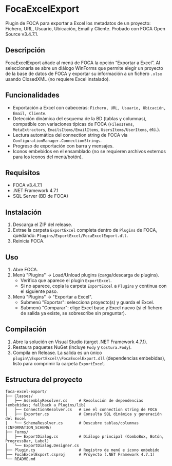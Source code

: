 # FocaExcelExport

Plugin de FOCA para exportar a Excel los metadatos de un proyecto: Fichero, URL, Usuario, Ubicación, Email y Cliente. Probado con FOCA Open Source v3.4.7.1.

## Descripción

FocaExcelExport añade al menú de FOCA la opción “Exportar a Excel”. Al seleccionarla se abre un diálogo WinForms que permite elegir un proyecto de la base de datos de FOCA y exportar su información a un fichero `.xlsx` usando ClosedXML (no requiere Excel instalado).

## Funcionalidades

- Exportación a Excel con cabeceras: `Fichero, URL, Usuario, Ubicación, Email, Cliente`.
- Detección dinámica del esquema de la BD (tablas y columnas), compatible con variaciones típicas de FOCA (`FilesITems`, `MetaExtractors`, `EmailsItems/EmailItems`, `UsersItems/UserItems`, etc.).
- Lectura automática del connection string de FOCA vía `ConfigurationManager.ConnectionStrings`.
- Progreso de exportación con barra y mensajes.
- Iconos embebidos en el ensamblado (no se requieren archivos externos para los iconos del menú/botón).

## Requisitos

- FOCA v3.4.7.1
- .NET Framework 4.7.1
- SQL Server (BD de FOCA)

## Instalación

1. Descarga el ZIP del release.
2. Extrae la carpeta `ExportExcel` completa dentro de `Plugins` de FOCA, quedando:
   `Plugins/ExportExcel/FocaExcelExport.dll`.
3. Reinicia FOCA.

## Uso

1. Abre FOCA.
2. Menú "Plugins" → Load/Unload plugins (carga/descarga de plugins).
   - Verifica que aparece el plugin `ExportExcel`. 
   - Si no aparece, copia la carpeta `ExportExcel` a `Plugins` y continua con el siguiente paso.
3. Menú "Plugins" → "Exportar a Excel".
   - Submenú "Exportar": selecciona proyecto(s) y guarda el Excel.
   - Submenú "Comparar": elige Excel base y Excel nuevo (si el fichero de salida ya existe, se sobrescribe sin preguntar).

## Compilación

1. Abre la solución en Visual Studio (target .NET Framework 4.7.1).
2. Restaura paquetes NuGet (incluye `Fody` y `Costura.Fody`).
3. Compila en Release. La salida es un único `plugin\\ExportExcel\\FocaExcelExport.dll` (dependencias embebidas), listo para comprimir la carpeta `ExportExcel`.

## Estructura del proyecto

```
foca-excel-export/
├── Classes/
│   ├── AssemblyResolver.cs     # Resolución de dependencias (embebidas; fallback a Plugins/lib)
│   ├── ConnectionResolver.cs   # Lee el connection string de FOCA
│   ├── Exporter.cs             # Consulta SQL dinámica y generación del Excel
│   └── SchemaResolver.cs       # Descubre tablas/columnas (INFORMATION_SCHEMA)
├── Forms/
│   ├── ExportDialog.cs         # Diálogo principal (ComboBox, Botón, ProgressBar, Label)
│   └── ExportDialog.Designer.cs
├── Plugin.cs                   # Registro de menú e icono embebido
├── FocaExcelExport.csproj      # Proyecto (.NET Framework 4.7.1)
└── README.md
```